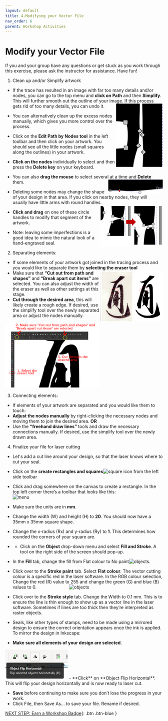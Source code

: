 ```yaml
---
layout: default
title: 4-Modifying your Vector File
nav_order: 6
parent: Workshop Activities
---
```

# Modify your Vector File

If you and your group have any questions or get stuck as you work through this exercise, please ask the instructor for assistance.  Have fun!

1. Clean up and/or Simplify artwork
- If the trace has resulted in an image with far too many details and/or nodes, you can go to the top menu and **click on Path** and then **Simplify**. This will further smooth out the outline of your image. If this process gets rid of too many details, you can undo it. <img src="images/5.close_up_nodes.png" style="width:150px;float:right;" alt="close up of nodes">
- You can alternatively clean up the excess nodes manually, which gives you more control over the process.
- Click on the **Edit Path by Nodes tool** in the left toolbar and then click on your artwork. You should see all the little nodes (small squares along the outlines) in your artwork.
- **Click on the nodes** individually to select and then press the **Delete key** on your keyboard.
- You can also **drag the mouse** to select several at a time and **Delete** them.  <img src="images/6.change.png" style="width:175px;float:right;" alt="close up of nodes with handles">
- Deleting some nodes may change the shape of your design in that area. If you click on nearby nodes, they will usually have little arms with round handles. <img src="images/7.2versions.png" style="width:200px;float:right;" alt="comparison of nodes being very close and then more spaced out">
- **Click and drag** on one of these circle handles to modify that segment of the artwork. 


- Note: leaving some imperfections is a good idea to mimic the natural look of a hand-engraved seal.

2. Separating elements:

- If some elements of your artwork got joined in the tracing process and you would like to separate them by **selecting the eraser tool** <img src="images/8.detail.png" style="width:200px;float:right;" alt="comparaison of image versus vector with a red circle around an area that is connected in the vector">
- Make sure that **“Cut out from path and shapes”** and **“Break apart cut items”** are selected. You can also adjust the width of the eraser as well as other settings at this stage. 
- **Cut through the desired area**, this will likely create a rough edge. If desired, use the simplify tool over the newly separated area or adjust the nodes manually.
<img src="images/9.cut_instructions.png" style="width:300px;float;" alt="1. Select the eraser tool. 2. Make sure Cut out from path and shapes and Break apart cut items are selected. 3. Cut through the desired area.">

3. Connecting elements:

- If elements of your artwork are separated and you would like them to touch:
- **Adjust the nodes manually** by right-clicking the necessary nodes and moving them to join the desired area. 
**OR**
- Use the **“freehand draw lines”** tools and draw the necessary connections manually. If desired,  use the simplify tool over the newly drawn area.  

4. Finalize your file for laser cutting
- Let's add a cut line around your design, so that the laser knows where to cut your seal.
-  Click on the **create rectangles and squares**<img src="images/act2/act2-02.png" style="width:20px;" alt="square"> icon from the left side toolbar  
 - Click and drag somewhere on the canvas to create a rectangle. In the top left corner there’s a toolbar that looks like this: <br> <img src="images/act2/act2-03.png" style="width:400px;" alt="menu">
 - Make sure the units are in **mm**.
 - Change the width (W) and height (H) to **20**.  You should now have a 35mm x 35mm square shape.
 - Change the x-radius (Rx) and y-radius (Ry) to **1**.  This determines how rounded the corners of your square are.
 -  - Click on the **Object** drop-down menu and select **Fill and Stroke**. A tool on the right side of the screen should pop-up.  
 - In the **Fill** tab, change the fill from Flat colour to No paint<img src="images/act2/act2-07.png" style="width:20px;" alt="objects">.
 - Click over to the **Stroke paint** tab. Select **Flat colour**. The vector cutting colour is a specific red in the laser software. In the RGB colour selection, Change the red (R) value to 255 and change the green (G) and blue (B) values to 0. <img src="images/act2/act2-08.png" style="width:300px; float:right;" alt="objects">
 - Click over to the **Stroke style** tab. Change the Width to 0.1 mm. This is to ensure the line is thin enough to show up as a vector line in the laser software. Sometimes if lines are too thick then they’re interpreted as raster objects.

- Seals, like other types of stamps, need to be made using a mirrored design to ensure the correct orientation appears once the ink is applied. To mirror the design in Inkscape:  
- **Make sure all elements of your design are selected**.

<img src="images/16.mirror2.png" style="float;width:200px;" alt="Object Flip Horizontal"> 
- **Click** on **Object Flip Horizontal**. This will flip your design horizontally and is now ready to laser cut. 

- **Save** before continuing to make sure you don’t lose the progress in your work.
- Click File, then Save As… to save your file. Rename if desired.

[NEXT STEP: Earn a Workshop Badge](informal-credentials.html){: .btn .btn-blue }
